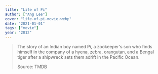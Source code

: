 ```yaml
---
title: "Life of Pi"
author: ["Ang Lee"]
cover: "life-of-pi-movie.webp"
date: "2021-01-01"
tags: ["movie"]
year: "2012"
---
```


> The story of an Indian boy named Pi, a zookeeper's son who finds himself in the company of a hyena, zebra, orangutan, and a Bengal tiger after a shipwreck sets them adrift in the Pacific Ocean.
>
> Source: TMDB
